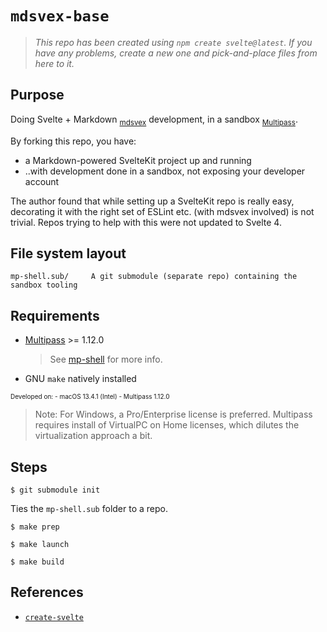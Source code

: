 # `mdsvex-base`

>*This repo has been created using `npm create svelte@latest`. If you have any problems, create a new one and pick-and-place files from here to it.*


## Purpose

Doing Svelte + Markdown <sub>[mdsvex](https://mdsvex.pngwn.io)</sub> development, in a sandbox <sub>[Multipass](https://multipass.run)</sub>.

By forking this repo, you have:

- a Markdown-powered SvelteKit project up and running
- ..with development done in a sandbox, not exposing your developer account

The author found that while setting up a SvelteKit repo is really easy, decorating it with the right set of ESLint etc. (with mdsvex involved) is not trivial. Repos trying to help with this were not updated to Svelte 4.



## File system layout

```
mp-shell.sub/     A git submodule (separate repo) containing the sandbox tooling
```


## Requirements

- [Multipass](https://multipass.run) >= 1.12.0

   >See [mp-shell](https://github.com/lure23/MP-shell) for more info.

- GNU `make` natively installed

<font size=-3>
Developed on:
- macOS 13.4.1 (Intel)
- Multipass 1.12.0
</font>

>Note: For Windows, a Pro/Enterprise license is preferred. Multipass requires install of VirtualPC on Home licenses, which dilutes the virtualization approach a bit.


## Steps

```
$ git submodule init
```

Ties the `mp-shell.sub` folder to a repo.


```
$ make prep
```

```
$ make launch
```

```
$ make build
```

## References

- [`create-svelte`](https://github.com/sveltejs/kit/tree/master/packages/create-svelte)

